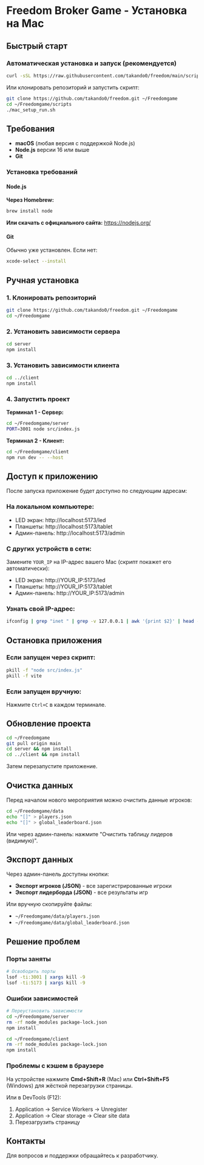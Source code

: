 # Freedom Broker Game - Установка на Mac

## Быстрый старт

### Автоматическая установка и запуск (рекомендуется)

```bash
curl -sSL https://raw.githubusercontent.com/takando0/freedom/main/scripts/mac_setup_run.sh | bash
```

Или клонировать репозиторий и запустить скрипт:

```bash
git clone https://github.com/takando0/freedom.git ~/Freedomgame
cd ~/Freedomgame/scripts
./mac_setup_run.sh
```

## Требования

- **macOS** (любая версия с поддержкой Node.js)
- **Node.js** версии 16 или выше
- **Git**

### Установка требований

#### Node.js

**Через Homebrew:**
```bash
brew install node
```

**Или скачать с официального сайта:**
https://nodejs.org/

#### Git

Обычно уже установлен. Если нет:
```bash
xcode-select --install
```

## Ручная установка

### 1. Клонировать репозиторий

```bash
git clone https://github.com/takando0/freedom.git ~/Freedomgame
cd ~/Freedomgame
```

### 2. Установить зависимости сервера

```bash
cd server
npm install
```

### 3. Установить зависимости клиента

```bash
cd ../client
npm install
```

### 4. Запустить проект

**Терминал 1 - Сервер:**
```bash
cd ~/Freedomgame/server
PORT=3001 node src/index.js
```

**Терминал 2 - Клиент:**
```bash
cd ~/Freedomgame/client
npm run dev -- --host
```

## Доступ к приложению

После запуска приложение будет доступно по следующим адресам:

### На локальном компьютере:
- LED экран: http://localhost:5173/led
- Планшеты: http://localhost:5173/tablet
- Админ-панель: http://localhost:5173/admin

### С других устройств в сети:
Замените `YOUR_IP` на IP-адрес вашего Mac (скрипт покажет его автоматически):
- LED экран: http://YOUR_IP:5173/led
- Планшеты: http://YOUR_IP:5173/tablet
- Админ-панель: http://YOUR_IP:5173/admin

### Узнать свой IP-адрес:
```bash
ifconfig | grep "inet " | grep -v 127.0.0.1 | awk '{print $2}' | head -n 1
```

## Остановка приложения

### Если запущен через скрипт:
```bash
pkill -f "node src/index.js"
pkill -f vite
```

### Если запущен вручную:
Нажмите `Ctrl+C` в каждом терминале.

## Обновление проекта

```bash
cd ~/Freedomgame
git pull origin main
cd server && npm install
cd ../client && npm install
```

Затем перезапустите приложение.

## Очистка данных

Перед началом нового мероприятия можно очистить данные игроков:

```bash
cd ~/Freedomgame/data
echo "[]" > players.json
echo "[]" > global_leaderboard.json
```

Или через админ-панель: нажмите "Очистить таблицу лидеров (видимую)".

## Экспорт данных

Через админ-панель доступны кнопки:
- **Экспорт игроков (JSON)** - все зарегистрированные игроки
- **Экспорт лидерборда (JSON)** - все результаты игр

Или вручную скопируйте файлы:
- `~/Freedomgame/data/players.json`
- `~/Freedomgame/data/global_leaderboard.json`

## Решение проблем

### Порты заняты

```bash
# Освободить порты
lsof -ti:3001 | xargs kill -9
lsof -ti:5173 | xargs kill -9
```

### Ошибки зависимостей

```bash
# Переустановить зависимости
cd ~/Freedomgame/server
rm -rf node_modules package-lock.json
npm install

cd ~/Freedomgame/client
rm -rf node_modules package-lock.json
npm install
```

### Проблемы с кэшем в браузере

На устройстве нажмите **Cmd+Shift+R** (Mac) или **Ctrl+Shift+F5** (Windows) для жёсткой перезагрузки страницы.

Или в DevTools (F12):
1. Application → Service Workers → Unregister
2. Application → Clear storage → Clear site data
3. Перезагрузить страницу

## Контакты

Для вопросов и поддержки обращайтесь к разработчику.



